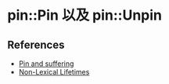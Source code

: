 # pin::Pin 以及 pin::Unpin

## References

- [Pin and suffering](https://fasterthanli.me/articles/pin-and-suffering)
- [Non-Lexical Lifetimes](https://rust-lang.github.io/rfcs/2094-nll.html)
